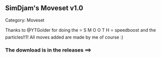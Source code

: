 ## SimDjam's Moveset v1.0

Category: Moveset

Thanks to @YTGolder for doing the ⭐ S M O O T H ⭐ speedboost and the particles!!1!
All moves added are made by me of course :)

### The download is in the releases ==>
